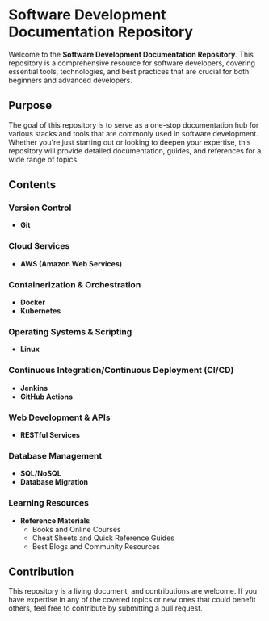 # Software Development Documentation Repository

Welcome to the **Software Development Documentation Repository**. This repository is a comprehensive resource for software developers, covering essential tools, technologies, and best practices that are crucial for both beginners and advanced developers.

## Purpose
The goal of this repository is to serve as a one-stop documentation hub for various stacks and tools that are commonly used in software development. Whether you're just starting out or looking to deepen your expertise, this repository will provide detailed documentation, guides, and references for a wide range of topics.

## Contents

### Version Control
- **Git**
  <!-- - Basics of Git
  - Branching and Merging
  - Git Workflows
  - Advanced Git Techniques -->

### Cloud Services
- **AWS (Amazon Web Services)**
  <!-- - Introduction to AWS
  - EC2 and S3 Basics
  - Advanced AWS Services (Lambda, RDS, etc.)
  - Best Practices for Security and Cost Management -->

### Containerization & Orchestration
- **Docker**
  <!-- - Introduction to Docker
  - Building Docker Images
  - Docker Compose
  - Advanced Docker Networking and Volumes -->
- **Kubernetes**
  <!-- - Kubernetes Basics
  - Deploying Applications on Kubernetes
  - Managing Kubernetes Clusters
  - Advanced Kubernetes (Helm, Custom Resources) -->

### Operating Systems & Scripting
- **Linux**
  <!-- - Basic Linux Commands
  - Shell Scripting
  - System Administration
  - Advanced Linux Techniques (Networking, Security) -->
  
### Continuous Integration/Continuous Deployment (CI/CD)
- **Jenkins**
  <!-- - Introduction to Jenkins
  - Setting Up CI/CD Pipelines
  - Integrating Jenkins with Docker and Kubernetes -->
- **GitHub Actions**
  <!-- - Basic GitHub Actions
  - Automating Workflows with GitHub Actions
  - Advanced Use Cases -->

### Web Development & APIs
- **RESTful Services**

### Database Management
- **SQL/NoSQL**
- **Database Migration**

### Learning Resources
- **Reference Materials**
  - Books and Online Courses
  - Cheat Sheets and Quick Reference Guides
  - Best Blogs and Community Resources

## Contribution
This repository is a living document, and contributions are welcome. If you have expertise in any of the covered topics or new ones that could benefit others, feel free to contribute by submitting a pull request.
